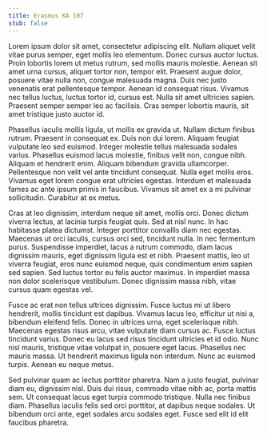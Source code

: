 ```yaml
---
title: Erasmus KA 107
stub: false
---
```

Lorem ipsum dolor sit amet, consectetur adipiscing elit. Nullam aliquet velit vitae purus semper, eget mollis leo elementum. Donec cursus auctor luctus. Proin lobortis lorem ut metus rutrum, sed mollis mauris molestie. Aenean sit amet urna cursus, aliquet tortor non, tempor elit. Praesent augue dolor, posuere vitae nulla non, congue malesuada magna. Duis nec justo venenatis erat pellentesque tempor. Aenean id consequat risus. Vivamus nec tellus luctus, luctus tortor id, cursus est. Nulla sit amet ultricies sapien. Praesent semper semper leo ac facilisis. Cras semper lobortis mauris, sit amet tristique justo auctor id.

Phasellus iaculis mollis ligula, ut mollis ex gravida ut. Nullam dictum finibus rutrum. Praesent in consequat ex. Duis non dui lorem. Aliquam feugiat vulputate leo sed euismod. Integer molestie tellus malesuada sodales varius. Phasellus euismod lacus molestie, finibus velit non, congue nibh. Aliquam et hendrerit enim. Aliquam bibendum gravida ullamcorper. Pellentesque non velit vel ante tincidunt consequat. Nulla eget mollis eros. Vivamus eget lorem congue erat ultricies egestas. Interdum et malesuada fames ac ante ipsum primis in faucibus. Vivamus sit amet ex a mi pulvinar sollicitudin. Curabitur at ex metus.

Cras at leo dignissim, interdum neque sit amet, mollis orci. Donec dictum viverra lectus, at lacinia turpis feugiat quis. Sed at nisl nunc. In hac habitasse platea dictumst. Integer porttitor convallis diam nec egestas. Maecenas ut orci iaculis, cursus orci sed, tincidunt nulla. In nec fermentum purus. Suspendisse imperdiet, lacus a rutrum commodo, diam lacus dignissim mauris, eget dignissim ligula est et nibh. Praesent mattis, leo ut viverra feugiat, eros nunc euismod neque, quis condimentum enim sapien sed sapien. Sed luctus tortor eu felis auctor maximus. In imperdiet massa non dolor scelerisque vestibulum. Donec dignissim massa nibh, vitae cursus quam egestas vel.

Fusce ac erat non tellus ultrices dignissim. Fusce luctus mi ut libero hendrerit, mollis tincidunt est dapibus. Vivamus lacus leo, efficitur ut nisi a, bibendum eleifend felis. Donec in ultrices urna, eget scelerisque nibh. Maecenas egestas risus arcu, vitae vulputate diam cursus ac. Fusce luctus tincidunt varius. Donec eu lacus sed risus tincidunt ultricies et id odio. Nunc nisl mauris, tristique vitae volutpat in, posuere eget lacus. Phasellus nec mauris massa. Ut hendrerit maximus ligula non interdum. Nunc ac euismod turpis. Aenean eu neque metus.

Sed pulvinar quam ac lectus porttitor pharetra. Nam a justo feugiat, pulvinar diam eu, dignissim nisl. Duis dui risus, commodo vitae nibh ac, porta mattis sem. Ut consequat lacus eget turpis commodo tristique. Nulla nec finibus diam. Phasellus iaculis felis sed orci porttitor, at dapibus neque sodales. Ut bibendum orci ante, eget sodales arcu sodales eget. Fusce sed elit id elit faucibus pharetra.
